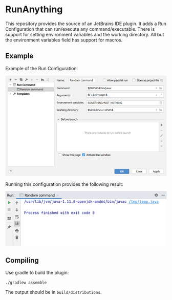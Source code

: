 # RunAnything
This repository provides the source of an JetBrains IDE plugin.
It adds a Run Configuration that can run/execute any command/executable.
There is support for setting environment variables and the working directory.
All but the environment variables field has support for macros.

## Example

Example of the Run Configuration:

![Run Configuration](.github/RunConfiguration.png)

Running this configuration provides the following result:

![Running](.github/Running.png)

## Compiling
Use gradle to build the plugin:

```
./gradlew assemble
```

The output should be in `build/distributions`.
